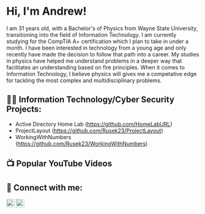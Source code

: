 <h1>Hi, I'm Andrew! </h1>

I am 31 years old, with a Bachelor's of Physics from Wayne State University, transitioning into the field of Information Technology.  I am currently studying for the CompTIA A+ certification which I plan to take in under a month.  I have been interested in technology from a young age and only recently have made the decision to follow that path into a career. My studies in physics have helped me understand problems in a deeper way that facilitates an understanding based on fire principles.  When it comes to Information Technology, I believe physics will gives me a competative edge for tackling the most complex and multidisciplinary problems.


<h2>👨‍💻 Information Technology/Cyber Security Projects:</h2>


  - Active Directory Home Lab (https://github.com/HomeLabURL)
  - ProjectLayout (https://github.com/Rusek23/ProjectLayout)
  - WorkingWithNumbers (https://github.com/Rusek23/WorkingWithNumbers)


<h2>📺 Popular YouTube Videos</h2>



<h2> 🤳 Connect with me:</h2>


[<img align="left" alt="JoshMadakor | Twitter" width="22px" src="https://cdn.jsdelivr.net/npm/simple-icons@v3/icons/twitter.svg" />][twitter]
[<img align="left" alt="JoshMadakor | LinkedIn" width="22px" src="https://cdn.jsdelivr.net/npm/simple-icons@v3/icons/linkedin.svg" />][linkedin]


[twitter]: https://twitter.com/
[indeed]: https://indeed.com/
[linkedin]: https://linkedin.com/in/

<!--


- 🔭 I’m currently working on ...
- 🌱 I’m currently learning ...
- 👯 I’m looking to collaborate on ...
- 🤔 I’m looking for help with ...
- 💬 Ask me about ...
- 📫 How to reach me: ...
- 😄 Pronouns: ...
- ⚡ Fun fact: ...
-->
